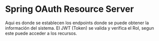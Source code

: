 # Spring OAuth Resource Server

Aqui es donde se establecen los endpoints donde se puede obtener la información del sistema. El JWT (Token) se valida y verifica el Rol, segun este puede acceder a los recursos.
